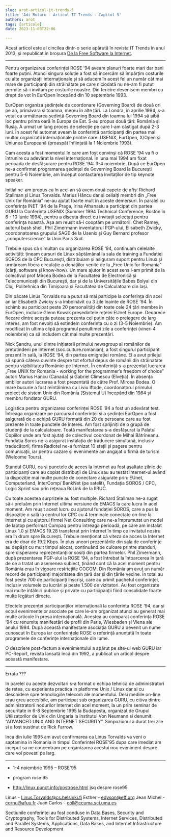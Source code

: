 ```yaml
---
slug: arot-articol-it-trends-5
title: 'Adi Rotaru - Articol IT Trends - Capitol 5'
authors: arot
tags: [articole]
date: 2023-11-03T22:06

---
```


Acest articol este al cincilea dintr-o serie apărută în revista IT Trends
în anul 2013, și republicat în broșura
[De la Free Software la Internet](https://cronica-it.github.io/archive/assets/arot/Brosura_Alex_Rotaru_A5_Tipar.pdf).

<!-- truncate -->

---

Pentru organizarea conferinței ROSE ’94 aveam planuri foarte mari
dar bani foarte puțini. Atunci singura soluție a fost să încercăm să împărțim costurile cu alte organizații internaționale și să aducem în
acest fel un număr cât mai mare de participanți din străinătate pe
care niciodată nu ne-am fi putut permite să-i invitam pe costurile
noastre. Din fericire devenisem membri cu drept de vot în EurOpen
începând din 10 septembrie 1993.

EurOpen organiza ședințele de coordonare (Governing Board) de două ori pe an, primăvara și toamna, mereu în alte țări. La Londra, în aprilie 1994, s-a votat ca următoarea ședință Governing Board din toamna lui 1994 să aibă loc pentru prima oară în Europa de Est. S-au propus două țări: România și Rusia. A urmat un lung proces de selecție pe care l-am câștigat după 2-3 luni. În acest fel automat aveam la conferință
participanți din partea mai multor organizații internaționale printre care: USENIX, EurOpen, X/Open și Uniunea Europeană (proaspăt înființată la 1 Noiembrie 1993).

Cam acesta a fost momentul în care am fost convinși că ROSE ‘94 va fi o întrunire cu adevărat la nivel internațional. În luna mai 1994 am fixat perioada de desfășurare pentru ROSE ‘94: 3-4 noiembrie. După ce EurOpen ne-a confirmat programarea ședinței de
Governing Board la București pentru 5-6 Noiembrie, am început contactarea invitaților de tip keynote speaker.

Inițial ne-am propus ca în acel an să avem două capete de afiș: Richard Stallman și Linus Torvalds. Marius Hâncu dar și ceilalți membri din „Free Unix for România” ne-au ajutat foarte mult în aceste demersuri. În paralel cu conferința INET ‘94 de la Praga, Irina Athanasiu a participat din partea GURU la Conferința USENIX (Summer 1994 Technical Conference, Boston în 6 - 10 Iunie 1994), pentru a discuta direct cu invitații selectați pentru conferința noastră. Așa am reușit să-i cooptăm pe următorii: Chet Ramey, autorul bash shell, Phil Zimermann inventatorul PGP-ului, Elisabeth Zwicky, coordonatoarea grupului SAGE de la Usenix și Guy Bernard profesor „computerscience” la Univ Paris Sud.

Trebuie spus că simultan cu organizarea ROSE ‘94, continuam celelalte activități: țineam cursuri de Linux săptămânal la sala de training a Fundației SOROS de la CPC Bucureşti, distribuiam și asiguram suport pentru Linux și urmăream libera circulație a donațiilor venite de la „Free Unix for Romania” (cărți, software și know-how). Un mare ajutor în acest sens l-am primit de la colectivul prof Mircea Bodea de la Facultatea de Electronică și Telecomunicații din București, dar și de la Universitățile Babes Bolyai din Cluj, Politehnica din Timișoara și Facultatea de Calculatoare din Iași.

Din păcate Linus Torvalds nu a putut să mai participe la conferința din acel an iar Elisabeth Zwicky s-a îmbolnăvit cu 3 zile înainte de ROSE ‘94. În schimb au participat peste 20 personalități din toate cele 24 țări membre în EurOpen, inclusiv Glenn Kowak președintele rețelei EUnet Europe. Deoarece fiecare dintre aceștia puteau prezenta cel puțin câte o prelegere de larg interes, am fost nevoiți să extindem conferința cu o zi (3-5 Noiembrie). Am modificat în ultima clipă programul penultimei zile a conferinței (vineri 4 noiembrie) ca să includem cât mai multe prezentări.

Nick Șandru, unul dintre inițiatorii primului newsgroup al românilor de pretutindeni pe Internet (soc.culture.romanian), a fost singurul participant prezent în sală, la ROSE ‘94, din partea emigrației române. El a avut prilejul să spună câteva cuvinte despre tot efortul depus de românii din străinatate pentru vizibilitatea României pe Internet. În conferință s-a prezentat lucrarea „Free UNIX for Romania - working for the programmer’s freedom of choice” autori Marius Hancu (Canada) și Gabriel Climescu (Elveția). În absența ambilor autori lucrarea a fost prezentată de către Prof. Mircea Bodea. O mare bucurie a fost reîntâlnirea cu Liviu Iftode, coordonatorul primului proiect de sistem Unix din România (Sistemul U) începând din 1984 și membru fondator GURU.

Logistica pentru organizarea conferinței ROSE ‘94 a fost un adevărat test. Întreaga organizare pe parcursul conferinței și a ședinței EurOpen a fost asigurată de o echipă GURU formată din 20 de persoane care au fost prezente în toate punctele de interes. Am fost sprijiniți de o grupă de studenți de la calculatoare. Toată manifestarea s-a desfășurat
 la Palatul Copiilor unde am fost ajutați de colectivul coordonat de Mihai Bătrîneanu. Fundația Soros ne-a asigurat instalația de traducere simultană, inclusiv traducătorii, firma Radiotel ne-a furnizat 10 stații și pagere pentru comunicații, iar pentru cazare și evenimente am angajat o firmă de turism (Welcome Tours).

Standul GURU, ca și punctele de acces la Internet au fost asaltate zilnic de participanți care au copiat distribuții de Linux sau au testat Internet-ul având la dispoziție mai multe puncte de conectare asigurate prin: EUnet, Computerland, InterComp/ BankNet (pe satelit), Fundația SOROS / CPC, Logic Sprint sau prin rețeaua RoLink de la IIRUC.

Cu toate acestea surprizele au fost multiple. Richard Stallman ne-a rugat să-i preluăm prin Internet ultima versiune de EMACS la care lucra în acel moment. Am reușit acest lucru cu ajutorul fundației SOROS, care a pus la dispoziție o sală la centrul lor CPC cu 4 terminale conectate on-line la Internet și cu ajutorul firmei Net Consulting care ne-a împrumutat un model de laptop performat Compaq pentru întreaga perioadă, pe care am instalat Linux 1.0 și EMACS 19.28 transferat prin Internet în timp ce invitatul nostru era în drum spre București. Trebuie menționat că viteza de acces la Internet era de doar de 19.2 Kbps. În plus uneori prezentările din sala de conferințe au depășit cu mult timpul alocat,
continuând pe culoare printre standuri, spre disperarea reprezentanților sosiți din partea firmelor. Phil Zimermann, după prezentarea PGP-ului la ROSE ‘94, a fost întrebat la întoarcerea în țară de ce a tratat un asemenea subiect, ținând cont că la acel moment pentru România erau în vigoare restricțiile COCOM. Din România am avut un număr record de participanți majoritatea din țară dar și din țările vecine. În total au fost peste 700 de participanți înscriși, care au primit pachetul conferinței, inclusiv volumele cu lucrări și peste 1.500 de vizitatori. Au fost organizate mai multe întâlniri publice și private cu participanții fiind consolidate foarte multe legături directe.

Efectele prezenței participanților internaționali la conferința ROSE ‘94, dar și ecoul evenimentelor asociate pe care le-am organizat atunci au generat mai multe articole în presa internațională. Acestea au comparat conferința ROSE ‘94 cu renumite manifestări de profil din Paris, Wiesbaden și Viena ale anului 1994. După această manifestare asociația GURU a devenit un nume cunoscut în Europa iar conferințele ROSE o referință anunțată în toate programele de conferințe internaționale din lume.

O descriere post-factum a evenimentului a apărut pe site-ul web GURU iar PC-Report, revista lansată încă din 1992, a publicat un articol despre această manifestare.

---

Errata ???

In parelel cu aceste dezvoltari s-a format o echipa tehnica de administratori de retea, cu experienta practica in platforme Unix / Linux dar si cu deschidere spre tehnologiile telecom ale momentului.  Desi mediile on-line erau greu accesibile, am participat sub organizarea GURU, cu citiva dintre administratorii nodurilor Internet din acel moment, la un prim seminar de securitate  in 6-8 Septembrie 1995 la Budapesta, organizat de Grupul Utilizatorilor de Unix din Ungaria la Institutul Von Neumann si denumit: “ADVANCED UNIX AND INTERNET SECURITY”. Simpozionul a durat trei zile si a fost  sustinut de Rick Farrow.

Inca din iulie 1995 am avut confirmarea ca Linus Torvalds va veni o saptamina in Romania in timpul Conferintei ROSE'95 dupa care imediat am inceput sa ne concentram pe organizarea acestui nou eveniment despre care voi povesti pe larg.


---

- 1-4 noiembrie 1995 – ROSE'95

- program rose 95
- http://linux.punct.info/postrose.html    jsq despre rose95

Linus - Linus.Torvalds@cs.helsinki.fi
Esther - edyson@eff.org
Jean Michel - cornu@afuu.fr
Juan Carlos - coll@ccuma.sci.uma.es


Sectiunile conferintei au fost conduse in
Data Bases, Security and Cryptography, Tools
for Distributed Systems, Internet Services, Distributed and Parallel
Systems, Applications, Data Bases, and Internet Infrastructure
and Resource Development

